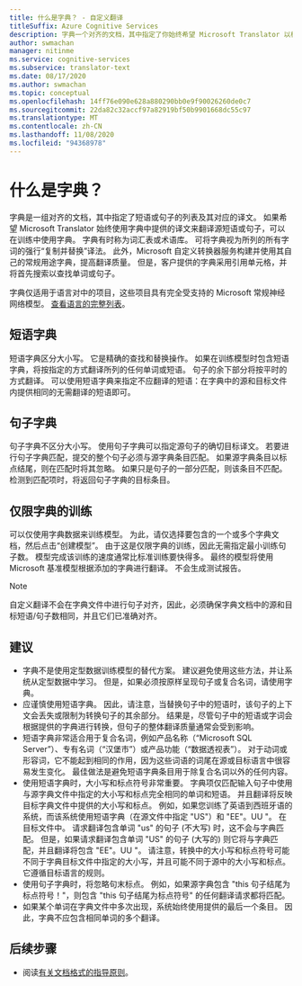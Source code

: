 ```yaml
---
title: 什么是字典？ - 自定义翻译
titleSuffix: Azure Cognitive Services
description: 字典一个对齐的文档，其中指定了你始终希望 Microsoft Translator 以相同方式翻译的短语或句子（及其译文）的列表。 字典有时也称为词汇表或术语库。
author: swmachan
manager: nitinme
ms.service: cognitive-services
ms.subservice: translator-text
ms.date: 08/17/2020
ms.author: swmachan
ms.topic: conceptual
ms.openlocfilehash: 14ff76e090e628a880290bb0e9f90026260de0c7
ms.sourcegitcommit: 22da82c32accf97a82919bf50b9901668dc55c97
ms.translationtype: MT
ms.contentlocale: zh-CN
ms.lasthandoff: 11/08/2020
ms.locfileid: "94368978"
---
```

# <a name="what-is-a-dictionary"></a>什么是字典？

字典是一组对齐的文档，其中指定了短语或句子的列表及其对应的译文。 如果希望 Microsoft Translator 始终使用字典中提供的译文来翻译源短语或句子，可以在训练中使用字典。 字典有时称为词汇表或术语库。 可将字典视为所列的所有字词的强行“复制并替换”译法。 此外，Microsoft 自定义转换器服务构建并使用其自己的常规用途字典，提高翻译质量。 但是，客户提供的字典采用引用单元格，并将首先搜索以查找单词或句子。

字典仅适用于语言对中的项目，这些项目具有完全受支持的 Microsoft 常规神经网络模型。 [查看语言的完整列表](../language-support.md#customization)。

## <a name="phrase-dictionary"></a>短语字典
短语字典区分大小写。 它是精确的查找和替换操作。 如果在训练模型时包含短语字典，将按指定的方式翻译所列的任何单词或短语。 句子的余下部分将按平时的方式翻译。 可以使用短语字典来指定不应翻译的短语：在字典中的源和目标文件内提供相同的无需翻译的短语即可。

## <a name="sentence-dictionary"></a>句子字典
句子字典不区分大小写。 使用句子字典可以指定源句子的确切目标译文。 若要进行句子字典匹配，提交的整个句子必须与源字典条目匹配。 如果源字典条目以标点结尾，则在匹配时将其忽略。 如果只是句子的一部分匹配，则该条目不匹配。  检测到匹配项时，将返回句子字典的目标条目。

## <a name="dictionary-only-trainings"></a>仅限字典的训练
可以仅使用字典数据来训练模型。 为此，请仅选择要包含的一个或多个字典文档，然后点击“创建模型”。 由于这是仅限字典的训练，因此无需指定最小训练句子数。 模型完成该训练的速度通常比标准训练要快得多。  最终的模型将使用 Microsoft 基准模型根据添加的字典进行翻译。  不会生成测试报告。

>[!Note]
>自定义翻译不会在字典文件中进行句子对齐，因此，必须确保字典文档中的源和目标短语/句子数相同，并且它们已准确对齐。

## <a name="recommendations"></a>建议

- 字典不是使用定型数据训练模型的替代方案。 建议避免使用这些方法，并让系统从定型数据中学习。 但是，如果必须按原样呈现句子或复合名词，请使用字典。
- 应谨慎使用短语字典。 因此，请注意，当替换句子中的短语时，该句子的上下文会丢失或限制为转换句子的其余部分。 结果是，尽管句子中的短语或字词会根据提供的字典进行转换，但句子的整体翻译质量通常会受到影响。
- 短语字典非常适合用于复合名词，例如产品名称（“Microsoft SQL Server”）、专有名词（“汉堡市”）或产品功能（“数据透视表”）。 对于动词或形容词，它不能起到相同的作用，因为这些词语的词尾在源或目标语言中很容易发生变化。 最佳做法是避免短语字典条目用于除复合名词以外的任何内容。
- 使用短语字典时，大小写和标点符号非常重要。 字典项仅匹配输入句子中使用与源字典文件中指定的大小写和标点完全相同的单词和短语。 并且翻译将反映目标字典文件中提供的大小写和标点。 例如，如果您训练了英语到西班牙语的系统，而该系统使用短语字典（在源文件中指定 "US"）和 "EE"。UU "。 在目标文件中。 请求翻译包含单词 "us" 的句子 (不大写) 时，这不会与字典匹配。 但是，如果请求翻译包含单词 "US" 的句子 (大写的) 则它将与字典匹配，并且翻译将包含 "EE"。UU "。 请注意，转换中的大小写和标点符号可能不同于字典目标文件中指定的大小写，并且可能不同于源中的大小写和标点。 它遵循目标语言的规则。
- 使用句子字典时，将忽略句末标点。 例如，如果源字典包含 "this 句子结尾为标点符号！"，则包含 "this 句子结尾为标点符号" 的任何翻译请求都将匹配。
- 如果某个单词在字典文件中多次出现，系统始终使用提供的最后一个条目。 因此，字典不应包含相同单词的多个翻译。

## <a name="next-steps"></a>后续步骤

- 阅读[有关文档格式的指导原则](document-formats-naming-convention.md)。